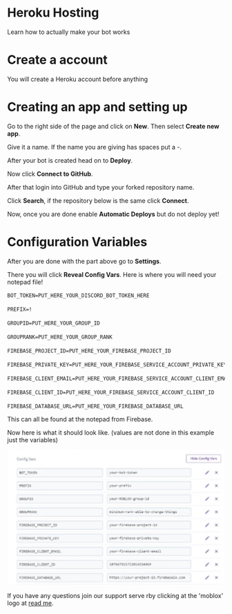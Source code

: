 # Heroku Hosting

Learn how to actually make your bot works

# Create a account

You will create a Heroku account before anything

# Creating an app and setting up

Go to the right side of the page and click on **New**. Then select **Create new app**.

Give it a name. If the name you are giving has spaces put a -.

After your bot is created head on to **Deploy**.

Now click **Connect to GitHub**.

After that login into GitHub and type your forked repository name.

Click **Search**, if the repository below is the same click **Connect**.

Now, once you are done enable **Automatic Deploys** but do not deploy yet!

# Configuration Variables

After you are done with the part above go to **Settings**.

There you will click **Reveal Config Vars**. Here is where you will need your notepad file!

```
BOT_TOKEN=PUT_HERE_YOUR_DISCORD_BOT_TOKEN_HERE

PREFIX=!

GROUPID=PUT_HERE_YOUR_GROUP_ID

GROUPRANK=PUT_HERE_YOUR_GROUP_RANK

FIREBASE_PROJECT_ID=PUT_HERE_YOUR_FIREBASE_PROJECT_ID

FIREBASE_PRIVATE_KEY=PUT_HERE_YOUR_FIREBASE_SERVICE_ACCOUNT_PRIVATE_KEY

FIREBASE_CLIENT_EMAIL=PUT_HERE_YOUR_FIREBASE_SERVICE_ACCOUNT_CLIENT_EMAIL

FIREBASE_CLIENT_ID=PUT_HERE_YOUR_FIREBASE_SERVICE_ACCOUNT_CLIENT_ID

FIREBASE_DATABASE_URL=PUT_HERE_YOUR_FIREBASE_DATABASE_URL

```

This can all be found at the notepad from Firebase.

Now here is what it should look like. (values are not done in this example just the variables)

![variables](heroku-variables.png)

If you have any questions join our support serve rby clicking at the 'moblox' logo at [read me](../README.md).
